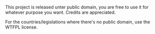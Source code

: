 This project is released unter public domain, you are free to use it for whatever purpose you want.
Credits are appreciated.

For the countries/legislations where there's no public domain, use the WTFPL license.